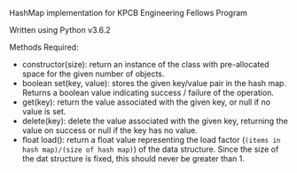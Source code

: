 HashMap implementation for KPCB Engineering Fellows Program

Written using Python v3.6.2


Methods Required:

* constructor(size): return an instance of the class with pre-allocated space for the given number of objects.
* boolean set(key, value): stores the given key/value pair in the hash map. Returns a boolean value indicating success / failure of the operation.
* get(key): return the value associated with the given key, or null if no value is set.
* delete(key): delete the value associated with the given key, returning the value on success or null if the key has no value.
* float load(): return a float value representing the load factor (`(items in hash map)/(size of hash map)`) of the data structure. Since the size of the dat structure is fixed, this should never be greater than 1.